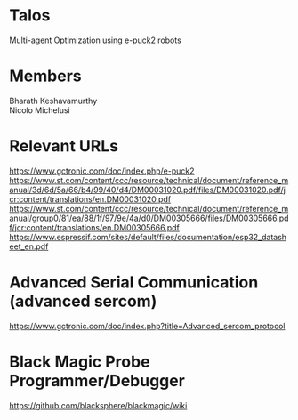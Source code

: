 # Talos
Multi-agent Optimization using e-puck2 robots
# Members
Bharath Keshavamurthy <br/>
Nicolo Michelusi
# Relevant URLs
https://www.gctronic.com/doc/index.php/e-puck2 <br/>
https://www.st.com/content/ccc/resource/technical/document/reference_manual/3d/6d/5a/66/b4/99/40/d4/DM00031020.pdf/files/DM00031020.pdf/jcr:content/translations/en.DM00031020.pdf <br/>
https://www.st.com/content/ccc/resource/technical/document/reference_manual/group0/81/ea/88/1f/97/9e/4a/d0/DM00305666/files/DM00305666.pdf/jcr:content/translations/en.DM00305666.pdf <br/>
https://www.espressif.com/sites/default/files/documentation/esp32_datasheet_en.pdf <br/>
# Advanced Serial Communication (advanced sercom)
https://www.gctronic.com/doc/index.php?title=Advanced_sercom_protocol
# Black Magic Probe Programmer/Debugger
https://github.com/blacksphere/blackmagic/wiki
